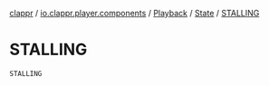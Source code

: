 [clappr](../../../index.md) / [io.clappr.player.components](../../index.md) / [Playback](../index.md) / [State](index.md) / [STALLING](./-s-t-a-l-l-i-n-g.md)

# STALLING

`STALLING`